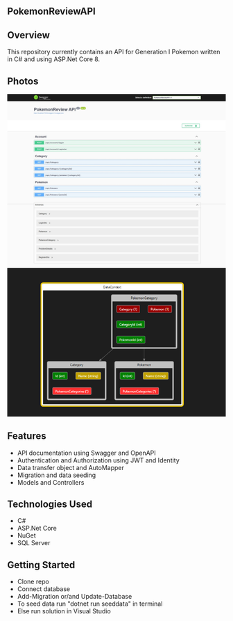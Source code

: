 ## PokemonReviewAPI

## Overview
This repository currently contains an API for Generation I Pokemon written in C# and using ASP.Net Core 8.

## Photos
![api](https://github.com/tyang146/PokemonReviewAPI/blob/master/Photos/api.jpeg)
![diagram](https://github.com/tyang146/PokemonReviewAPI/blob/master/Photos/diagram.png)


## Features
- API documentation using Swagger and OpenAPI
- Authentication and Authorization using JWT and Identity
- Data transfer object and AutoMapper
- Migration and data seeding 
- Models and Controllers

## Technologies Used
- C#
- ASP.Net Core
- NuGet
- SQL Server

## Getting Started
- Clone repo
- Connect database 
- Add-Migration or/and Update-Database
- To seed data run "dotnet run seeddata" in terminal
- Else run solution in Visual Studio

